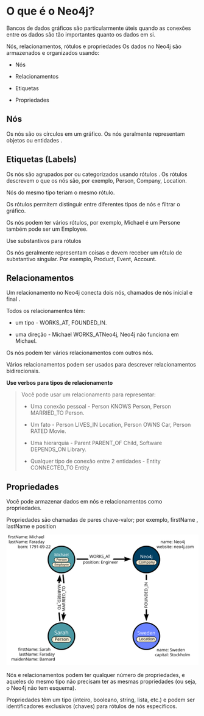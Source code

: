 # O que é o Neo4j?

Bancos de dados gráficos são particularmente úteis quando as conexões entre os dados são tão importantes quanto os dados em si.

Nós, relacionamentos, rótulos e propriedades
Os dados no Neo4j são armazenados e organizados usando:

- Nós

- Relacionamentos

- Etiquetas

- Propriedades

## Nós
Os nós são os círculos em um gráfico. Os nós geralmente representam objetos ou entidades .

## Etiquetas (Labels)
Os nós são agrupados por ou categorizados usando rótulos . Os rótulos descrevem o que os nós são, por exemplo, Person, Company, Location.

Nós do mesmo tipo teriam o mesmo rótulo.

Os rótulos permitem distinguir entre diferentes tipos de nós e filtrar o gráfico.

Os nós podem ter vários rótulos, por exemplo, Michael é um Persone também pode ser um Employee.

Use substantivos para rótulos

Os nós geralmente representam coisas e devem receber um rótulo de substantivo singular. Por exemplo, Product, Event, Account.

## Relacionamentos

Um relacionamento no Neo4j conecta dois nós, chamados de nós inicial e final .

Todos os relacionamentos têm:

- um tipo - WORKS_AT, FOUNDED_IN.

- uma direção - Michael WORKS_ATNeo4j, Neo4j não funciona em Michael.

Os nós podem ter vários relacionamentos com outros nós.

Vários relacionamentos podem ser usados para descrever relacionamentos bidirecionais.

**Use verbos para tipos de relacionamento**

> Você pode usar um relacionamento para representar:
> 
> - Uma conexão pessoal - Person KNOWS Person, Person MARRIED_TO Person.
> 
> - Um fato - Person LIVES_IN Location, Person OWNS Car, Person RATED Movie.
> 
> - Uma hierarquia - Parent PARENT_OF Child, Software DEPENDS_ON Library.
> 
> - Qualquer tipo de conexão entre 2 entidades - Entity CONNECTED_TO Entity.

## Propriedades

Você pode armazenar dados em nós e relacionamentos como propriedades.

Propriedades são chamadas de pares chave-valor; por exemplo, firstName , lastName e position 

![props](/imagens/node-properties.svg)

Nós e relacionamentos podem ter qualquer número de propriedades, e aqueles do mesmo tipo não precisam ter as mesmas propriedades (ou seja, o Neo4j não tem esquema).

Propriedades têm um tipo (inteiro, booleano, string, lista, etc.) e podem ser identificadores exclusivos (chaves) para rótulos de nós específicos.

